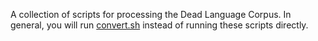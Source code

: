 A collection of scripts for processing the Dead Language Corpus. In general, you will
run [convert.sh](../convert.sh) instead of running these scripts directly.
